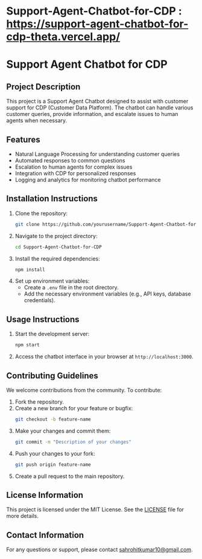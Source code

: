 ﻿# Support-Agent-Chatbot-for-CDP  :  https://support-agent-chatbot-for-cdp-theta.vercel.app/


# Support Agent Chatbot for CDP

## Project Description
This project is a Support Agent Chatbot designed to assist with customer support for CDP (Customer Data Platform). The chatbot can handle various customer queries, provide information, and escalate issues to human agents when necessary.

## Features
- Natural Language Processing for understanding customer queries
- Automated responses to common questions
- Escalation to human agents for complex issues
- Integration with CDP for personalized responses
- Logging and analytics for monitoring chatbot performance

## Installation Instructions
1. Clone the repository:
    ```sh
    git clone https://github.com/yourusername/Support-Agent-Chatbot-for-CDP.git
    ```
2. Navigate to the project directory:
    ```sh
    cd Support-Agent-Chatbot-for-CDP
    ```
3. Install the required dependencies:
    ```sh
    npm install
    ```
4. Set up environment variables:
    - Create a `.env` file in the root directory.
    - Add the necessary environment variables (e.g., API keys, database credentials).

## Usage Instructions
1. Start the development server:
    ```sh
    npm start
    ```
2. Access the chatbot interface in your browser at `http://localhost:3000`.

## Contributing Guidelines
We welcome contributions from the community. To contribute:
1. Fork the repository.
2. Create a new branch for your feature or bugfix:
    ```sh
    git checkout -b feature-name
    ```
3. Make your changes and commit them:
    ```sh
    git commit -m "Description of your changes"
    ```
4. Push your changes to your fork:
    ```sh
    git push origin feature-name
    ```
5. Create a pull request to the main repository.

## License Information
This project is licensed under the MIT License. See the [LICENSE](LICENSE) file for more details.

## Contact Information
For any questions or support, please contact [sahrohitkumar10@gmail.com](mailto:sahrohitkumar10@gmail.com).
